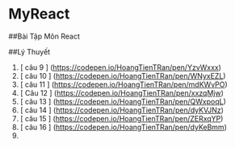 # MyReact
##Bài Tập Môn React

##Lý Thuyết
1. [ câu 9 ] (https://codepen.io/HoangTienTRan/pen/YzvWxxx)
2. [ câu 10 ] (https://codepen.io/HoangTienTRan/pen/WNyxEZL)
3. [ câu 11 ] (https://codepen.io/HoangTienTRan/pen/mdKWvPO)
4. [ Câu 12 ] (https://codepen.io/HoangTienTRan/pen/xxzqMjw)
5. [ câu 13 ] (https://codepen.io/HoangTienTRan/pen/QWxpoqL)
6. [ câu 14 ] (https://codepen.io/HoangTienTRan/pen/dyKVJNz)
7. [ câu 15 ] (https://codepen.io/HoangTienTRan/pen/ZERxqYP)
8. [ câu 16 ] (https://codepen.io/HoangTienTRan/pen/dyKeBmm)
9. 
